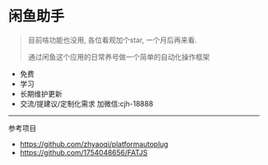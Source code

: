# 闲鱼助手

> 目前啥功能也没用, 各位看观加个star, 一个月后再来看.
> 
> 通过闲鱼这个应用的日常养号做一个简单的自动化操作框架

- 免费
- 学习
- 长期维护更新
- 交流/提建议/定制化需求 加微信:cjh-18888



---
参考项目
- https://github.com/zhyaoqi/platformautoplug
- https://github.com/1754048656/FATJS